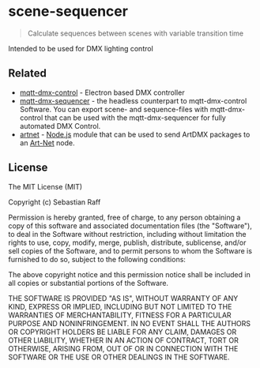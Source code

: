 # scene-sequencer

> Calculate sequences between scenes with variable transition time

Intended to be used for DMX lighting control 


## Related

* [mqtt-dmx-control](https://github.com/hobbyquaker/mqtt-dmx-control) - Electron based DMX controller
* [mqtt-dmx-sequencer](https://github.com/hobbyquaker/mqtt-dmx-sequencer) - the headless counterpart to mqtt-dmx-control 
Software. You can export scene- and sequence-files with mqtt-dmx-control that can be used with the mqtt-dmx-sequencer 
for fully automated DMX Control.
* [artnet](https://github.com/hobbyquaker/artnet) - [Node.js](http://nodejs.org) module that can be used to send ArtDMX 
packages to an [Art-Net](http://en.wikipedia.org/wiki/Art-Net) node.


## License

The MIT License (MIT)

Copyright (c) Sebastian Raff 

Permission is hereby granted, free of charge, to any person obtaining a copy
of this software and associated documentation files (the "Software"), to deal
in the Software without restriction, including without limitation the rights
to use, copy, modify, merge, publish, distribute, sublicense, and/or sell
copies of the Software, and to permit persons to whom the Software is
furnished to do so, subject to the following conditions:

The above copyright notice and this permission notice shall be included in all
copies or substantial portions of the Software.

THE SOFTWARE IS PROVIDED "AS IS", WITHOUT WARRANTY OF ANY KIND, EXPRESS OR
IMPLIED, INCLUDING BUT NOT LIMITED TO THE WARRANTIES OF MERCHANTABILITY,
FITNESS FOR A PARTICULAR PURPOSE AND NONINFRINGEMENT. IN NO EVENT SHALL THE
AUTHORS OR COPYRIGHT HOLDERS BE LIABLE FOR ANY CLAIM, DAMAGES OR OTHER
LIABILITY, WHETHER IN AN ACTION OF CONTRACT, TORT OR OTHERWISE, ARISING FROM,
OUT OF OR IN CONNECTION WITH THE SOFTWARE OR THE USE OR OTHER DEALINGS IN THE
SOFTWARE.

[mit-badge]: https://img.shields.io/badge/License-MIT-blue.svg?style=flat
[mit-url]: LICENSE
